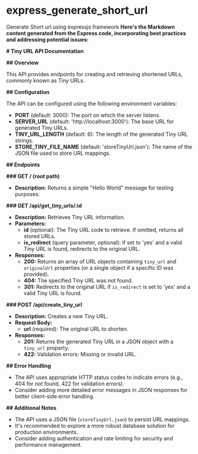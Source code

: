 # express_generate_short_url
Generate Short url using expressjs framework
 **Here's the Markdown content generated from the Express code, incorporating best practices and addressing potential issues:**

**# Tiny URL API Documentation**

**## Overview**

This API provides endpoints for creating and retrieving shortened URLs, commonly known as Tiny URLs.

**## Configuration**

The API can be configured using the following environment variables:

- **PORT** (default: 3000): The port on which the server listens.
- **SERVER_URL** (default: 'http://localhost:3000'): The base URL for generated Tiny URLs.
- **TINY_URL_LENGTH** (default: 6): The length of the generated Tiny URL strings.
- **STORE_TINY_FILE_NAME** (default: 'storeTinyUrl.json'): The name of the JSON file used to store URL mappings.

**## Endpoints**

**### GET / (root path)**

- **Description:** Returns a simple "Hello World" message for testing purposes.

**### GET /api/get_tiny_urls/:id**

- **Description:** Retrieves Tiny URL information.
- **Parameters:**
  - **id** (optional): The Tiny URL code to retrieve. If omitted, returns all stored URLs.
  - **is_redirect** (query parameter, optional): If set to 'yes' and a valid Tiny URL is found, redirects to the original URL.
- **Responses:**
  - **200:** Returns an array of URL objects containing `tiny_url` and `originalUrl` properties (or a single object if a specific ID was provided).
  - **404:** The specified Tiny URL was not found.
  - **301:** Redirects to the original URL if `is_redirect` is set to 'yes' and a valid Tiny URL is found.

**### POST /api/create_tiny_url**

- **Description:** Creates a new Tiny URL.
- **Request Body:**
  - **url** (required): The original URL to shorten.
- **Responses:**
  - **201:** Returns the generated Tiny URL in a JSON object with a `tiny_url` property.
  - **422:** Validation errors: Missing or invalid URL.

**## Error Handling**

- The API uses appropriate HTTP status codes to indicate errors (e.g., 404 for not found, 422 for validation errors).
- Consider adding more detailed error messages in JSON responses for better client-side error handling.

**## Additional Notes**

- The API uses a JSON file (`storeTinyUrl.json`) to persist URL mappings.
- It's recommended to explore a more robust database solution for production environments.
- Consider adding authentication and rate limiting for security and performance management.
